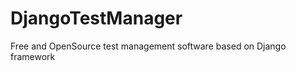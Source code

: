 DjangoTestManager
=================

Free and OpenSource test management software based on Django framework
